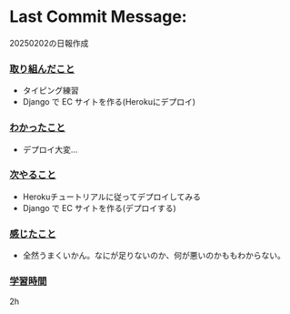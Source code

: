 # Last Commit Message:
20250202の日報作成

### <u>取り組んだこと</u>
- タイピング練習
- Django で EC サイトを作る(Herokuにデプロイ)

### <u>わかったこと</u>
-  デプロイ大変...

### <u>次やること</u>
- Herokuチュートリアルに従ってデプロイしてみる
- Django で EC サイトを作る(デプロイする)

### <u>感じたこと</u>
- 全然うまくいかん。なにが足りないのか、何が悪いのかももわからない。

### <u>学習時間</u>
2h
